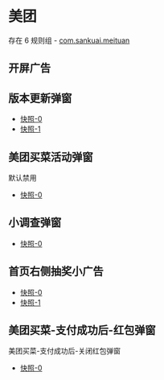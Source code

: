 # 美团

存在 6 规则组 - [com.sankuai.meituan](/src/apps/com.sankuai.meituan.ts)

## 开屏广告

## 版本更新弹窗

- [快照-0](https://gkd-kit.gitee.io/import/12614559)
- [快照-1](https://gkd-kit.gitee.io/import/12673132)

## 美团买菜活动弹窗

默认禁用

- [快照-0](https://gkd-kit.gitee.io/import/12639717)

## 小调查弹窗

- [快照-0](https://gkd-kit.gitee.io/import/12639723)

## 首页右侧抽奖小广告

- [快照-0](https://gkd-kit.gitee.io/import/12639815)
- [快照-1](https://gkd-kit.gitee.io/import/12639734)

## 美团买菜-支付成功后-红包弹窗

美团买菜-支付成功后-关闭红包弹窗

- [快照-0](https://gkd-kit.gitee.io/import/12646768)
